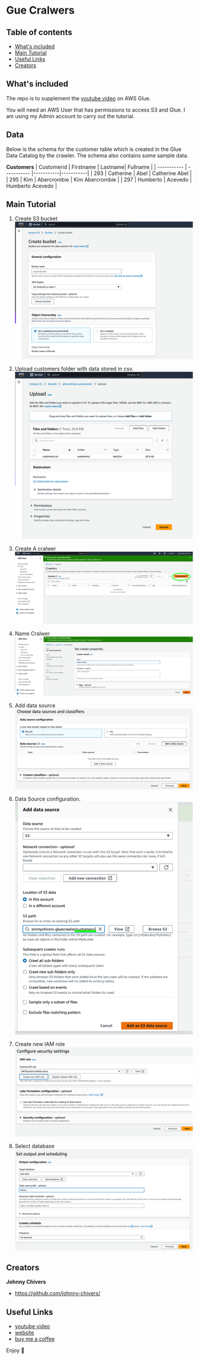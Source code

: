 # Gue Cralwers

## Table of contents

- [What's included](#whats-included)
- [Main Tutorial](#main-tutorial)
- [Useful Links](#useful-link)
- [Creators](#creators)

## What's included

The repo is to supplement the [youtube video](https://youtu.be/yb7dAQl1Di8) on AWS Glue. 

You will need an AWS User that has permissions to access S3 and Glue. I am using my Admin account to carry out the tutorial. 

## Data
Below is the schema for the customer table which is created in the Glue Data Catalog by the crawler. The schema also contains some sample data. 

**Customers**
| Customerid      | Firstname | Lastname| Fullname |
| ----------- | ----------- |-----------|-----------|
|  293 | Catherine                | Abel                   | Catherine Abel                 |
|  295 | Kim                      | Abercrombie            | Kim Abercrombie                |
|  297 | Humberto                 | Acevedo                | Humberto Acevedo               |


## Main Tutorial
1. Create S3 bucket 
![image](/img/1.create-bucket.png)

2. Upload customers folder with data stored in csv. 
![image](img/2.upload-data.png)

3. Create A cralwer 
![image](img/3.create-crawler.png)

4. Name Cralwer 
![image](img/4.name-crawler.png)

5. Add data source
![image](img/5.add-datasource.png)

6. Data Source configuration. 
![image](img/6.datasource-config.png)

7. Create new IAM role 
![image](img/7.create-new-iam-role.png)

8. Select database
![image](img/8.select-database.png)

## Creators

**Johnny Chivers**

- <https://github.com/johnny-chivers/>

## Useful Links

- [youtube video](https://youtu.be/yb7dAQl1Di8) 
- [website](https://www.johnnychivers.co.uk)
- [buy me a coffee](https://www.buymeacoffee.com/johnnychivers)


Enjoy :metal:
